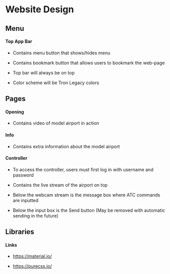 # Website Design

## Menu

#### Top App Bar

* Contains menu button that shows/hides menu

* Contains bookmark button that allows users to bookmark the web-page

* Top bar will always be on top

* Color scheme will be Tron Legacy colors

## Pages

#### Opening

* Contains video of model airport in action

#### Info

* Contains extra information about the model airport

#### Controller

* To access the controller, users must first log in with username and password

* Contains the live stream of the airport on top

* Below the webcam stream is the message box where ATC commands are inputted

* Below the input box is the Send button (May be removed with automatic sending in the future)

## Libraries

#### Links

* https://material.io/

* https://purecss.io/